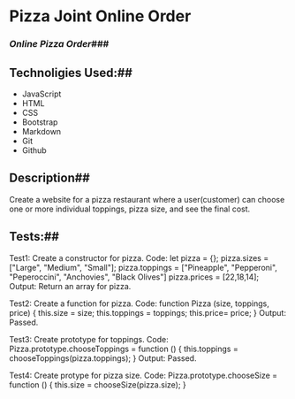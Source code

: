 # Pizza Joint Online Order

### _Online Pizza Order_###

## Technoligies Used:##

* JavaScript
* HTML
* CSS
* Bootstrap
* Markdown
* Git
* Github

## Description##
Create a website for a pizza restaurant where a user(customer) can choose one or more individual toppings, pizza size, and see the final cost. 

## Tests:##

Test1: Create a constructor for pizza.
Code: let pizza = {}; pizza.sizes = ["Large", "Medium", "Small"]; pizza.toppings =     ["Pineapple", "Pepperoni", "Peperoccini", "Anchovies", "Black Olives"]
pizza.prices = [22,18,14];
Output: Return an array for pizza. 

Test2: Create a function for pizza.
Code: function Pizza (size, toppings, price) {
  this.size = size;
  this.toppings = toppings;
  this.price= price;
}
Output: Passed. 

Test3: Create prototype for toppings.
Code: Pizza.prototype.chooseToppings = function () {
    this.toppings = chooseToppings(pizza.toppings);
}
Output: Passed. 

Test4: Create protype for pizza size. 
Code: Pizza.prototype.chooseSize = function () {
  this.size = chooseSize(pizza.size);
}